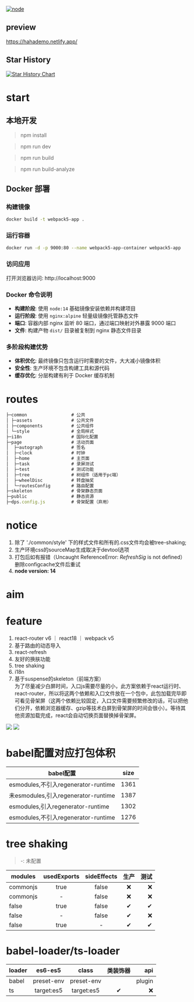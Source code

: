[![node][node]][node-url]

## preview
https://hahademo.netlify.app/

## Star History

[![Star History Chart](https://api.star-history.com/svg?repos=lq513/webpack5-app&type=Timeline)](https://star-history.com/#lq513/webpack5-app&Timeline)

# start

## 本地开发
> npm install

> npm run dev

> npm run build

> npm run build-analyze

## Docker 部署

### 构建镜像
```bash
docker build -t webpack5-app .
```

### 运行容器
```bash
docker run -d -p 9000:80 --name webpack5-app-container webpack5-app
```

### 访问应用
打开浏览器访问: http://localhost:9000

### Docker 命令说明
- **构建阶段**: 使用 `node:14` 基础镜像安装依赖并构建项目
- **运行阶段**: 使用 `nginx:alpine` 轻量级镜像托管静态文件
- **端口**: 容器内部 nginx 监听 80 端口，通过端口映射对外暴露 9000 端口
- **文件**: 构建产物 `dist/` 目录被复制到 nginx 静态文件目录

### 多阶段构建优势
- **体积优化**: 最终镜像只包含运行时需要的文件，大大减小镜像体积
- **安全性**: 生产环境不包含构建工具和源代码
- **缓存优化**: 分层构建有利于 Docker 缓存机制

# routes
```javascript
├─common                 # 公共
│ ├─assets               # 公共文件
│ ├─components           # 公共组件
│ └─style                # 全局样式
├─i18n                   # 国际化配置
├─page                   # 活动页面
│  ├─autograph           # 签名
│  ├─clock               # 时钟
│  ├─home                # 主页面
│  ├─task                # 录屏测试
│  ├─test                # 测试功能
│  ├─tree                # 树组件（适用于pc端）
│  ├─wheelDisc           # 转盘抽奖
│  └─routesConfig        # 路由配置
├─skeleton               # 骨架静态页面
├─public                 # 静态资源
├─dps.config.js          # 骨架配置（弃用）
```

# notice
1. 除了 './common/style' 下的样式文件和所有的.css文件均会被tree-shaking;
2. 生产环境css的sourceMap生成取决于devtool选项
3. 打包后如有报错（Uncaught ReferenceError: $RefreshSig$ is not defined）删除configcache文件后重试
4. <b>node version: 14</b>

# aim

# feature
1. react-router v6 ｜ react18 ｜ webpack v5
2. 基于路由的动态导入
3. react-refresh
4. 友好的换肤功能
5. tree shaking
6. i18n
7. 基于suspense的skeleton（前端方案）<br />
为了尽量减少白屏时间，入口js需要尽量的小，此方案依赖于react运行时、react-router，所以将这两个依赖和入口文件放在一个包中，此包加载完毕即可看见骨架屏（这两个依赖比较固定，入口文件需要频繁修改的话，可以把他们分开，依赖浏览器缓存、gzip等技术白屏到骨架屏的时间会很小）。等待其他资源加载完成，react会自动切换页面替换掉骨架屏。
<img src="./public/reademe_split_chunk_detail.png">
<img src="./public/reademe_ display_skel.png">



# babel配置对应打包体积
babel配置|size
---|:--:
esmodules,不引入regenerator-runtime|1361
未esmodules,引入regenerator-runtime|1387
esmodules,引入regenerator-runtime|1302
esmodules,不引入regenerator-runtime|1276

# tree shaking

> -: 未配置

modules|usedExports|sideEffects|生产|测试
---|:--:|:--:|:--:|---:
commonjs|true|false|❌|❌
commonjs|-|false|❌|❌
false|true|false|✔|✔
false|-|false|✔|❌
false|true|-|✔|✔

# babel-loader/ts-loader

loader|es6-es5|class|类装饰器|api
---|:--:|:--:|:--:|---:
babel|preset-env|preset-env||plugin
ts|target:es5|target:es5|✔|❌

[node]: https://img.shields.io/badge/node-14-blue
[node-url]: https://nodejs.org
